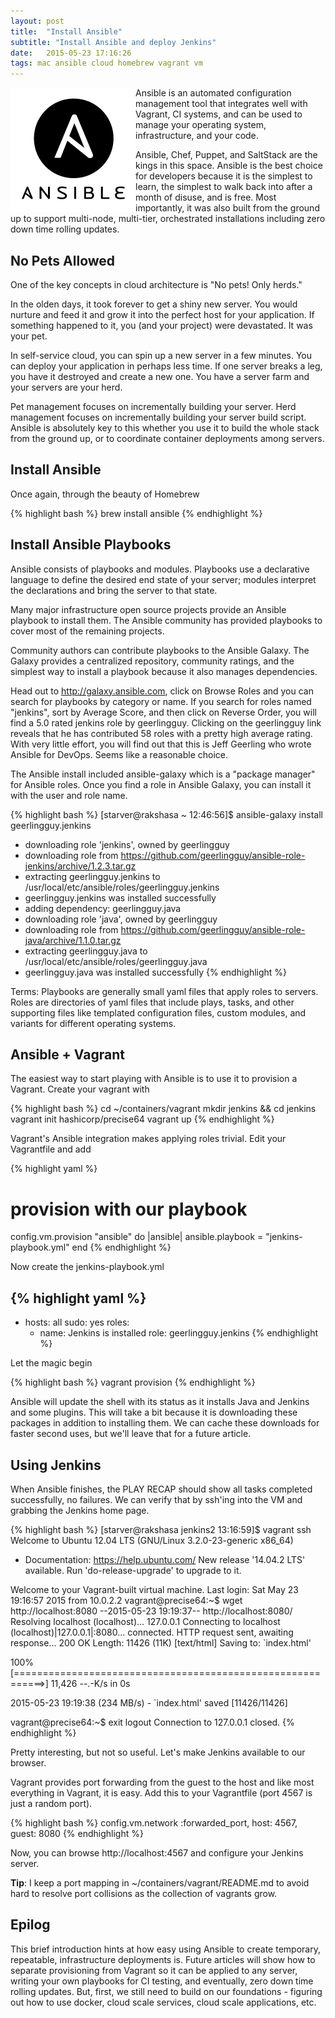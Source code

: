 ```yaml
---
layout: post
title:  "Install Ansible"
subtitle: "Install Ansible and deploy Jenkins"
date:   2015-05-23 17:16:26
tags: mac ansible cloud homebrew vagrant vm
---
```


<img style="float: left;" src="/images/ansible_logo_black_square_small.png">


Ansible is an automated configuration management tool that integrates well with Vagrant, CI systems, and can be used to manage your operating system, infrastructure, and your code.

Ansible, Chef, Puppet, and SaltStack are the kings in this space. Ansible is the best choice for developers because it is the simplest to learn, the simplest to walk back into after a month of disuse, and is free. Most importantly, it was also built from the ground up to support multi-node, multi-tier, orchestrated installations including zero down time rolling updates.


## No Pets Allowed

One of the key concepts in cloud architecture is "No pets! Only herds."

In the olden days, it took forever to get a shiny new server. You would nurture and feed it and grow it into the perfect host for your application. If something happened to it, you (and your project) were devastated. It was your pet.

In self-service cloud, you can spin up a new server in a few minutes. You can deploy your application in perhaps less time. If one server breaks a leg, you have it destroyed and create a new one. You have a server farm and your servers are your herd.

Pet management focuses on incrementally building your server. Herd management focuses on incrementally building your server build script. Ansible is absolutely key to this whether you use it to build the whole stack from the ground up, or to coordinate container deployments among servers.

## Install Ansible

Once again, through the beauty of Homebrew

{% highlight bash %}
brew install ansible
{% endhighlight %}

## Install Ansible Playbooks

Ansible consists of playbooks and modules. Playbooks use a declarative language to define the desired end state of your server; modules interpret the declarations and bring the server to that state.

Many major infrastructure open source projects provide an Ansible playbook to install them. The Ansible community has provided playbooks to cover most of the remaining projects.

Community authors can contribute playbooks to the Ansible Galaxy. The Galaxy provides a centralized repository, community ratings, and the simplest way to install a playbook because it also manages dependencies.

Head out to http://galaxy.ansible.com, click on Browse Roles and you can search for playbooks by category or name. If you search for roles named "jenkins", sort by Average Score, and then click on Reverse Order, you will find a 5.0 rated jenkins role by geerlingguy. Clicking on the geerlingguy link reveals that he has contributed 58 roles with a pretty high average rating. With very little effort, you will find out that this is Jeff Geerling who wrote Ansible for DevOps. Seems like a reasonable choice.

The Ansible install included ansible-galaxy which is a "package manager" for Ansible roles. Once you find a role in Ansible Galaxy, you can install it with the user and role name.

{% highlight bash %}
[starver@rakshasa ~ 12:46:56]$ ansible-galaxy install geerlingguy.jenkins
- downloading role 'jenkins', owned by geerlingguy
- downloading role from https://github.com/geerlingguy/ansible-role-jenkins/archive/1.2.3.tar.gz
- extracting geerlingguy.jenkins to /usr/local/etc/ansible/roles/geerlingguy.jenkins
- geerlingguy.jenkins was installed successfully
- adding dependency: geerlingguy.java
- downloading role 'java', owned by geerlingguy
- downloading role from https://github.com/geerlingguy/ansible-role-java/archive/1.1.0.tar.gz
- extracting geerlingguy.java to /usr/local/etc/ansible/roles/geerlingguy.java
- geerlingguy.java was installed successfully
{% endhighlight %}

Terms: Playbooks are generally small yaml files that apply roles to servers. Roles are directories of yaml files that include plays, tasks, and other supporting files like templated configuration files, custom modules, and variants for different operating systems.

## Ansible + Vagrant

The easiest way to start playing with Ansible is to use it to provision a Vagrant. Create your vagrant with

{% highlight bash %}
cd ~/containers/vagrant
mkdir jenkins && cd jenkins
vagrant init hashicorp/precise64
vagrant up
{% endhighlight %}

Vagrant's Ansible integration makes applying roles trivial. Edit your Vagrantfile and add

{% highlight yaml %}
# provision with our playbook
config.vm.provision "ansible" do |ansible|
  ansible.playbook = "jenkins-playbook.yml"
end
{% endhighlight %}

Now create the jenkins-playbook.yml

{% highlight yaml %}
---
- hosts: all 
  sudo: yes 
  roles:
    - name: Jenkins is installed
      role: geerlingguy.jenkins
{% endhighlight %}

Let the magic begin

{% highlight bash %}
vagrant provision
{% endhighlight %}

Ansible will update the shell with its status as it installs Java and Jenkins and some plugins. This will take a bit because it is downloading these packages in addition to installing them. We can cache these downloads for faster second uses, but we'll leave that for a future article.

## Using Jenkins

When Ansible finishes, the PLAY RECAP should show all tasks completed successfully, no failures. We can verify that by ssh'ing into the VM and grabbing the Jenkins home page.

{% highlight bash %}
[starver@rakshasa jenkins2 13:16:59]$ vagrant ssh
Welcome to Ubuntu 12.04 LTS (GNU/Linux 3.2.0-23-generic x86_64)
 
 * Documentation:  https://help.ubuntu.com/
New release '14.04.2 LTS' available.
Run 'do-release-upgrade' to upgrade to it.
 
Welcome to your Vagrant-built virtual machine.
Last login: Sat May 23 19:16:57 2015 from 10.0.2.2
vagrant@precise64:~$ wget http://localhost:8080
--2015-05-23 19:19:37--  http://localhost:8080/
Resolving localhost (localhost)... 127.0.0.1
Connecting to localhost (localhost)|127.0.0.1|:8080... connected.
HTTP request sent, awaiting response... 200 OK
Length: 11426 (11K) [text/html]
Saving to: `index.html'
 
100%[===========================================================>] 11,426      --.-K/s   in 0s      
 
2015-05-23 19:19:38 (234 MB/s) - `index.html' saved [11426/11426]
 
vagrant@precise64:~$ exit
logout
Connection to 127.0.0.1 closed.
{% endhighlight %}

Pretty interesting, but not so useful. Let's make Jenkins available to our browser.

Vagrant provides port forwarding from the guest to the host and like most everything in Vagrant, it is easy. Add this to your Vagrantfile (port 4567 is just a random port).

{% highlight bash %}
config.vm.network :forwarded_port, host: 4567, guest: 8080
{% endhighlight %}

Now, you can browse http://localhost:4567 and configure your Jenkins server.

**Tip**: I keep a port mapping in ~/containers/vagrant/README.md to avoid hard to resolve port collisions as the collection of vagrants grow.

## Epilog

This brief introduction hints at how easy using Ansible to create temporary, repeatable, infrastructure deployments is. Future articles will show how to separate provisioning from Vagrant so it can be applied to any server, writing your own playbooks for CI testing, and eventually, zero down time rolling updates. But, first, we still need to build on our foundations - figuring out how to use docker, cloud scale services, cloud scale applications, etc.
